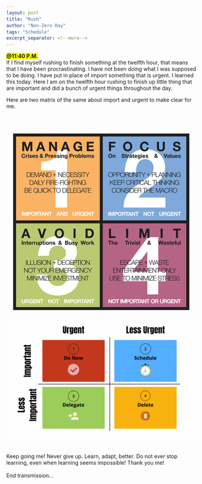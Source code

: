 ```yaml
---
layout: post
title: "Rush"
author: "Non-Zero Day"
tags: "Schedule"
excerpt_separator: <!--more-->
---
```

<span style="background-color: yellow;font-weight: bold;">@11:40 P.M.</span><br />
If I find myself rushing to finish something at the twelfth hour, that means that I have been <!--more-->procrastinating. I have not been doing what I was supposed to be doing. I have put in place of import something that is urgent. I learned this today. Here I am on the twelfth hour rushing to finish up little thing that are important and did a bunch of urgent things throughout the day.

Here are two matrix of the same about import and urgent to make clear for me.

<br /><br />
<div style="text-align: center;">
  <img src="../assets/images/importantUrgent.jpeg" alt="Important|Urgent" />
  <br /><br />
  <img src="../assets/images/urgentMatrix.webp" alt="Important|Urgent" />
</div>
<br /><br />
Keep going me! Never give up. Learn, adapt, better. Do not ever stop learning, even when learning seems impossible! Thank you me!
<br /><br />
End transmission...
